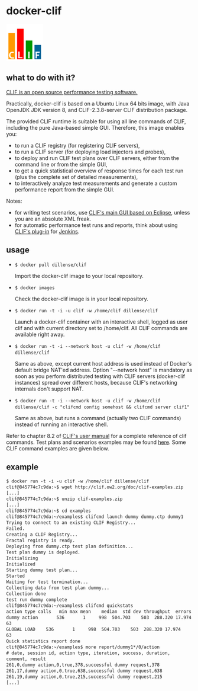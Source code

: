docker-clif
===========

![CLIF logo](https://raw.githubusercontent.com/dillense/docker-clif/master/clif_100.png "CLIF is a Load Injection Framework")

what to do with it?
-------------------

[CLIF is an open source performance testing software.](http://clif.ow2.org)

Practically, docker-clif is based on a Ubuntu Linux 64 bits image, with Java OpenJDK JDK version 8, and CLIF-2.3.8-server CLIF distribution package.

The provided CLIF runtime is suitable for using all line commands of CLIF, including the pure Java-based simple GUI. Therefore, this image enables you:
- to run a CLIF registry (for registering CLIF servers),
- to run a CLIF server (for deploying load injectors and probes),
- to deploy and run CLIF test plans over CLIF servers, either from the command line or from the simple GUI,
- to get a quick statistical overview of response times for each test run (plus the complete set of detailed measurements),
- to interactively analyze test measurements and generate a custom performance report from the simple GUI.

Notes:
- for writing test scenarios, use [CLIF's main GUI based on Eclipse](http://forge.ow2.org/project/showfiles.php?group_id=57 "Download"), unless you are an absolute XML freak.
- for automatic performance test runs and reports, think about using [CLIF's plug-in](https://wiki.jenkins-ci.org/display/JENKINS/CLIF+Performance+Testing+Plugin) for [Jenkins](https://jenkins.io/).

usage
-----

- `$ docker pull dillense/clif`

    Import the docker-clif image to your local repository.

- `$ docker images`

    Check the docker-clif image is in your local repository.

- `$ docker run -t -i -u clif -w /home/clif dillense/clif`

    Launch a docker-clif container with an interactive shell, logged as user clif and with current directory set to /home/clif. All CLIF commands are available right away.

- `$ docker run -t -i --network host -u clif -w /home/clif dillense/clif`

    Same as above, except current host address is used instead of Docker's default bridge NAT'ed address. Option "--network host" is mandatory as soon as you perform distributed testing with CLIF servers (docker-clif instances) spread over different hosts, because CLIF's networking internals don't support NAT.

- `$ docker run -t -i --network host -u clif -w /home/clif dillense/clif -c "clifcmd config somehost && clifcmd server clif1"`

    Same as above, but runs a command (actually two CLIF commands) instead of running an interactive shell.

Refer to chapter 8.2 of [CLIF's user manual](http://clif.ow2.org/doc/user_manual/manual/UserManual.pdf "PDF") for a complete reference of clif commands. Test plans and scenarios examples may be found [here](http://clif.ow2.org/doc/clif-examples.zip "Download CLIF examples"). Some CLIF command examples are given below.

example
-------
```
$ docker run -t -i -u clif -w /home/clif dillense/clif
clif@845774c7c9da:~$ wget http://clif.ow2.org/doc/clif-examples.zip
[...]
clif@845774c7c9da:~$ unzip clif-examples.zip
[...]
clif@845774c7c9da:~$ cd examples
clif@845774c7c9da:~/examples$ clifcmd launch dummy dummy.ctp dummy1
Trying to connect to an existing CLIF Registry...
Failed.
Creating a CLIF Registry...
Fractal registry is ready.
Deploying from dummy.ctp test plan definition...
Test plan dummy is deployed.
Initializing
Initialized
Starting dummy test plan...
Started
Waiting for test termination...
Collecting data from test plan dummy...
Collection done
test run dummy complete
clif@845774c7c9da:~/examples$ clifcmd quickstats
action type	calls	min	max	mean	median	std dev	throughput	errors
dummy action 	   536	     1	   998	504.703	   503	288.320	17.974	    63
GLOBAL LOAD	   536	     1	   998	504.703	   503	288.320	17.974	    63
Quick statistics report done
clif@845774c7c9da:~/examples$ more report/dummy1*/0/action
# date, session id, action type, iteration, success, duration, comment, result
261,0,dummy action,0,true,378,successful dummy request,378
261,17,dummy action,0,true,638,successful dummy request,638
261,19,dummy action,0,true,215,successful dummy request,215
[...]
```
